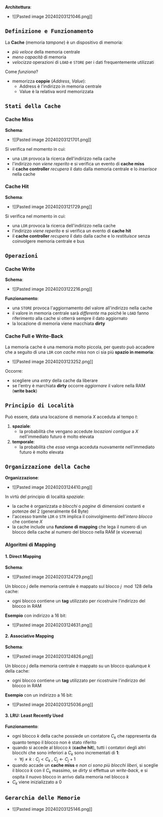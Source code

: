 **Architettura**:
- ![[Pasted image 20240203121046.png]]

## `Definizione e Funzionamento`
La **Cache** (memoria *tampone*) è un dispositivo di memoria:
- *più veloce* della memoria centrale
- *meno capacità* di memoria
- *velocizza* operazioni di `LOAD` e `STORE` per i dati frequentemente utilizzati

Come *funziona*?
- memorizza **coppie** (*Address*, *Value*):
	- Address è l'indirizzo in memoria centrale
	- Value è la relativa word memorizzata

## `Stati della Cache `
### Cache Miss
**Schema**:
- ![[Pasted image 20240203121701.png]]

Si verifica nel momento in cui:
- una `LDR` provoca la ricerca dell'indirizzo nella cache
- l'indirizzo *non viene reperito* e si verifica un evento di **cache miss**
- il **cache controller** *recupera* il dato dalla memoria centrale e lo *inserisce* nella cache

### Cache Hit
**Schema**:
- ![[Pasted image 20240203121729.png]]

Si verifica nel momento in cui:
- una `LDR` provoca la ricerca dell'indirizzo nella cache
- l'indirizzo *viene reperito* e si verifica un evento di **cache hit**
- il **cache controller** *recupera* il dato dalla cache e lo *restituisce* senza coinvolgere memoria centrale e bus

## `Operazioni`
### Cache Write
**Schema**:
- ![[Pasted image 20240203122216.png]]

**Funzionamento**:
- una `STORE` provoca l'aggiornamento del valore all'indirizzo nella cache
- il valore in memoria centrale sarà *differente* ma poiché le `LOAD` fanno riferimento alla cache si otterrà sempre il dato aggiornato
- la locazione di memoria viene macchiata **dirty**

### Cache Full e Write-Back
La memoria cache è una memoria molto piccola, per questo può accadere che a seguito di una `LDR` con *cache miss* non ci sia più **spazio in memoria**:
- ![[Pasted image 20240203123252.png]]

Occorre:
- scegliere una *entry* della cache da liberare
- se l'entry è marchiata **dirty** occorre *aggiornare* il valore nella RAM (**write back**)

## `Principio di Località`
Può essere, data una locazione di memoria $X$ acceduta al tempo $t$:
1. **spaziale**:
	- la probabilità che vengano accedute *locazioni contigue* a $X$ nell'immediato futuro è molto elevata
2. **temporale**:
	- la probabilità che *essa* venga acceduta nuovamente nell'immediato futuro è molto elevata

## `Organizzazione della Cache`
**Organizzazione**:
- ![[Pasted image 20240203124410.png]]

In virtù del principio di località *spaziale*:
- la cache è organizzata *a blocchi* o *pagine* di dimensioni costanti e potenze del 2 (generalmente 64 Byte)
- l'accesso tramite `LDR` o `STR` implica il coinvolgimento dell'*intero blocco* che contiene $X$
- la cache include una **funzione di mapping** che lega il numero di un blocco della cache al numero del blocco nella RAM (e viceversa)

### Algoritmi di Mapping
#### 1. Direct Mapping
**Schema**:
- ![[Pasted image 20240203124729.png]]


Un blocco $j$ delle memoria centrale è mappato sul blocco $j \mod 128$ della cache:
- ogni blocco contiene un **tag** utilizzato per ricostruire l'indirizzo del blocco in RAM

**Esempio** con indirizzo a 16 bit:
- ![[Pasted image 20240203124631.png]]

#### 2. Associative Mapping
**Schema**:
- ![[Pasted image 20240203124826.png]]

Un blocco $j$ della memoria centrale è mappato su un blocco qualunque $k$ della cache:
- ogni blocco contiene un **tag** utilizzato per ricostruire l'indirizzo del blocco in RAM

**Esempio** con un indirizzo a 16 bit:
- ![[Pasted image 20240203125036.png]]

#### 3. LRU: Least Recently Used
**Funzionamento**:
- ogni blocco $k$ della cache possiede un contatore $C_k$ che rappresenta da quanto tempo il blocco non è stato riferito
- quando si accede al blocco $k$ (**cache hit**), tutti i contatori degli altri blocchi che sono inferiori a $C_k$ sono incrementati di **1**:
	- $\forall j \neq k : C_j < C_k$ , $C_j \leftarrow C_j + 1$
- quando accade un **cache miss** e *non ci sono più blocchi liberi*, si sceglie il blocco $k$ con il $C_k$ massimo, se *dirty* si effettua un *write-back*, e si ospita il nuovo blocco in arrivo dalla memoria nel blocco $k$
- $C_k$ viene inizializzato a 0

## `Gerarchia delle Memorie`
- ![[Pasted image 20240203125146.png]]

